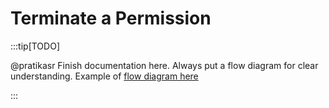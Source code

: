 # Terminate a Permission

:::tip[TODO]

@pratikasr
Finish documentation here. Always put a flow diagram for clear understanding. Example of [flow diagram here](../../learn/verifiable-public-registry/onboarding-participants#validation-process)

:::

